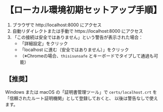 # 【ローカル環境初期セットアップ手順】

1. ブラウザで http://localhost:8000 にアクセス
2. 自動リダイレクトまたは手動で https://localhost:8000 にアクセス
3. 「この接続は安全ではありません」という警告が表示された場合：
   - 「詳細設定」をクリック
   - 「localhost に進む（安全ではありません）」をクリック
   - （※Chromeの場合、`thisisunsafe` とキーボードでタイプして通過も可能）

## 【推奨】
Windows または macOS の「証明書管理ツール」で
`certs/localhost.crt` を「信頼されたルート証明機関」として登録しておくと、
以後は警告なしで使えます。
